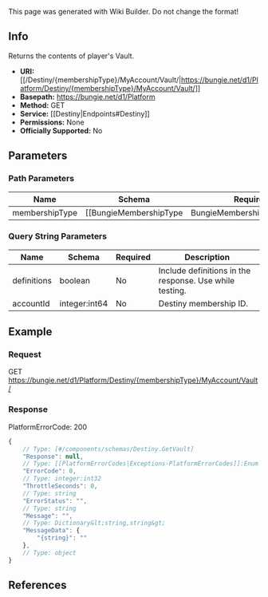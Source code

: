 <span class="wiki-builder">This page was generated with Wiki Builder. Do not change the format!</span>

## Info
Returns the contents of player's Vault.

* **URI:** [[/Destiny/{membershipType}/MyAccount/Vault/|https://bungie.net/d1/Platform/Destiny/{membershipType}/MyAccount/Vault/]]
* **Basepath:** https://bungie.net/d1/Platform
* **Method:** GET
* **Service:** [[Destiny|Endpoints#Destiny]]
* **Permissions:** None
* **Officially Supported:** No

## Parameters
### Path Parameters
Name | Schema | Required | Description
---- | ------ | -------- | -----------
membershipType | [[BungieMembershipType|BungieMembershipType]]:Enum | Yes | The type of account for which info will be extracted.

### Query String Parameters
Name | Schema | Required | Description
---- | ------ | -------- | -----------
definitions | boolean | No | Include definitions in the response. Use while testing.
accountId | integer:int64 | No | Destiny membership ID.

## Example
### Request
GET https://bungie.net/d1/Platform/Destiny/{membershipType}/MyAccount/Vault/

### Response
PlatformErrorCode: 200
```javascript
{
    // Type: [#/components/schemas/Destiny.GetVault]
    "Response": null,
    // Type: [[PlatformErrorCodes|Exceptions-PlatformErrorCodes]]:Enum
    "ErrorCode": 0,
    // Type: integer:int32
    "ThrottleSeconds": 0,
    // Type: string
    "ErrorStatus": "",
    // Type: string
    "Message": "",
    // Type: Dictionary&lt;string,string&gt;
    "MessageData": {
        "{string}": ""
    },
    // Type: object
}

```

## References
